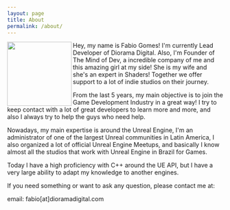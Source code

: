 ```yaml
---
layout: page
title: About
permalink: /about/
---
```


<img src="./about_img.jpg" width="150" align="left">
Hey, my name is Fabio Gomes! I'm currently Lead Developer of Diorama Digital.
Also, I'm Founder of The Mind of Dev, a incredible company of me and this amazing girl at my side! She is my wife and she's an expert in Shaders! Together we offer support to a lot of indie studios on their journey.

From the last 5 years, my main objective is to join the Game Development Industry in a great way!
I try to keep contact with a lot of great developers to learn more and more, and also I always try to help the guys who need help.

Nowadays, my main expertise is around the Unreal Engine, I'm an administrator of one of the largest Unreal communities in Latin America,
I also organized a lot of official Unreal Engine Meetups, and basically I know almost all the studios that work with Unreal Engine
in Brazil for Games.

Today I have a high proficiency with C++ around the UE API, but I have a very large ability to adapt my knowledge to another engines.

If you need something or want to ask any question, please contact me at:

email: fabio[at]dioramadigital.com
